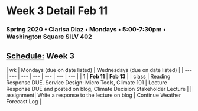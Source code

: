 # Week 3 Detail Feb 11

### Spring 2020 • Clarisa Diaz • Mondays • 5:00-7:30pm • Washington Square SILV 402

## [Schedule:](./) Week 3

| wk | Mondays \(due on date listed\) | Wednesdays \(due on date listed\) |
| --- | --- | --- | --- | --- | --- | --- |
| 1 | **Feb 11** | **Feb 13** |
| class | Reading Response DUE. Service Design: Micro Tools, Climate 101 |  Lecture Response DUE and posted on blog, Climate Decision Stakeholder Lecture   |
| assignment| Write a response to the lecture on blog |  Continue Weather Forecast Log |
